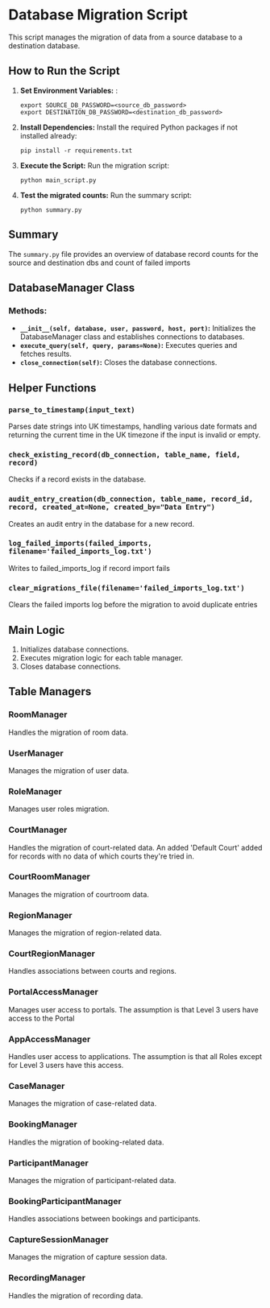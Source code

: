 # Database Migration Script

This script manages the migration of data from a source database to a destination database.


## How to Run the Script

1. **Set Environment Variables:** :
    ```
    export SOURCE_DB_PASSWORD=<source_db_password>
    export DESTINATION_DB_PASSWORD=<destination_db_password>
    ```

2. **Install Dependencies:** Install the required Python packages if not installed already:
    ```
    pip install -r requirements.txt
    ```

3. **Execute the Script:** Run the migration script:
    ```
    python main_script.py
    ```

4. **Test the migrated counts:** Run the summary script:
    ```
    python summary.py
    ```

## Summary
The `summary.py` file provides an overview of database record counts for the source and destination dbs and count of failed imports

## DatabaseManager Class

### Methods:
- **`__init__(self, database, user, password, host, port)`:** Initializes the DatabaseManager class and establishes connections to databases.
- **`execute_query(self, query, params=None)`:** Executes queries and fetches results.
- **`close_connection(self)`:** Closes the database connections.

## Helper Functions

### `parse_to_timestamp(input_text)`
Parses date strings into UK timestamps, handling various date formats and returning the current time in the UK timezone if the input is invalid or empty.

### `check_existing_record(db_connection, table_name, field, record)`
Checks if a record exists in the database.

### `audit_entry_creation(db_connection, table_name, record_id, record, created_at=None, created_by="Data Entry")`
Creates an audit entry in the database for a new record.

### `log_failed_imports(failed_imports, filename='failed_imports_log.txt')`
Writes to failed_imports_log if record import fails

### `clear_migrations_file(filename='failed_imports_log.txt')`
Clears the failed imports log before the migration to avoid duplicate entries

## Main Logic 

1. Initializes database connections.
2. Executes migration logic for each table manager.
3. Closes database connections.

## Table Managers

### RoomManager
Handles the migration of room data.

### UserManager
Manages the migration of user data.

### RoleManager
Manages user roles migration.

### CourtManager
Handles the migration of court-related data. An added 'Default Court' added for records with no data of which courts they're tried in. 

### CourtRoomManager
Manages the migration of courtroom data.

### RegionManager
Manages the migration of region-related data.

### CourtRegionManager
Handles associations between courts and regions.

### PortalAccessManager
Manages user access to portals. The assumption is that Level 3 users have access to the Portal

### AppAccessManager
Handles user access to applications. The assumption is that all Roles except for Level 3 users have this access.

### CaseManager
Manages the migration of case-related data.

### BookingManager
Handles the migration of booking-related data.

### ParticipantManager
Manages the migration of participant-related data.

### BookingParticipantManager
Handles associations between bookings and participants.

### CaptureSessionManager
Manages the migration of capture session data.

### RecordingManager
Handles the migration of recording data.

